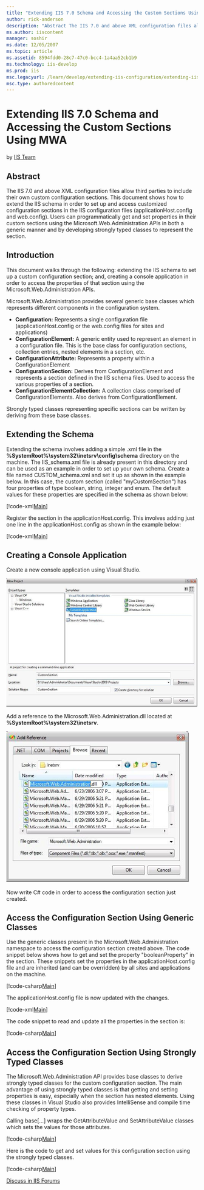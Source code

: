 ```yaml
---
title: "Extending IIS 7.0 Schema and Accessing the Custom Sections Using MWA | Microsoft Docs"
author: rick-anderson
description: "Abstract The IIS 7.0 and above XML configuration files allow third parties to include their own custom configuration sections. This document shows how to ext..."
ms.author: iiscontent
manager: soshir
ms.date: 12/05/2007
ms.topic: article
ms.assetid: 8594fdd0-28c7-47c0-bcc4-1a4aa52cb1b9
ms.technology: iis-develop
ms.prod: iis
msc.legacyurl: /learn/develop/extending-iis-configuration/extending-iis-schema-and-accessing-the-custom-sections-using-mwa
msc.type: authoredcontent
---
```

Extending IIS 7.0 Schema and Accessing the Custom Sections Using MWA
====================
by [IIS Team](https://twitter.com/inetsrv)

## Abstract

The IIS 7.0 and above XML configuration files allow third parties to include their own custom configuration sections. This document shows how to extend the IIS schema in order to set up and access customized configuration sections in the IIS configuration files (applicationHost.config and web.config). Users can programmatically get and set properties in their custom sections using the Microsoft.Web.Administration APIs in both a generic manner and by developing strongly typed classes to represent the section.

## Introduction

This document walks through the following: extending the IIS schema to set up a custom configuration section; and, creating a console application in order to access the properties of that section using the Microsoft.Web.Administration APIs.

Microsoft.Web.Administration provides several generic base classes which represents different components in the configuration system.

- **Configuration:** Represents a single configuration file (applicationHost.config or the web.config files for sites and applications)
- **ConfigurationElement:** A generic entity used to represent an element in a configuration file. This is the base class for configuration sections, collection entries, nested elements in a section, etc.
- **ConfigurationAttribute:** Represents a property within a ConfigurationElement
- **ConfigurationSection:** Derives from ConfigurationElement and represents a section defined in the IIS schema files. Used to access the various properties of a section.
- **ConfigurationElementCollection:** A collection class comprised of ConfigurationElements. Also derives from ConfigurationElement.

Strongly typed classes representing specific sections can be written by deriving from these base classes.

## Extending the Schema

Extending the schema involves adding a simple .xml file in the **%SystemRoot%\system32\inetsrv\config\schema** directory on the machine. The IIS\_schema.xml file is already present in this directory and can be used as an example in order to set up your own schema. Create a file named CUSTOM\_schema.xml and set it up as shown in the example below. In this case, the custom section (called "myCustomSection") has four properties of type boolean, string, integer and enum. The default values for these properties are specified in the schema as shown below:


[!code-xml[Main](extending-iis-schema-and-accessing-the-custom-sections-using-mwa/samples/sample1.xml)]


Register the section in the applicationHost.config. This involves adding just one line in the applicationHost.config as shown in the example below:


[!code-xml[Main](extending-iis-schema-and-accessing-the-custom-sections-using-mwa/samples/sample2.xml)]


## Creating a Console Application

Create a new console application using Visual Studio.

[![](extending-iis-schema-and-accessing-the-custom-sections-using-mwa/_static/image3.jpg)](extending-iis-schema-and-accessing-the-custom-sections-using-mwa/_static/image1.jpg)

Add a reference to the Microsoft.Web.Administration.dll located at **%SystemRoot%\system32\inetsrv**.

[![](extending-iis-schema-and-accessing-the-custom-sections-using-mwa/_static/image7.jpg)](extending-iis-schema-and-accessing-the-custom-sections-using-mwa/_static/image5.jpg)

Now write C# code in order to access the configuration section just created.

## Access the Configuration Section Using Generic Classes

Use the generic classes present in the Microsoft.Web.Administration namespace to access the configuration section created above. The code snippet below shows how to get and set the property "booleanProperty" in the section. These snippets set the properties in the applicationHost.config file and are inherited (and can be overridden) by all sites and applications on the machine.


[!code-csharp[Main](extending-iis-schema-and-accessing-the-custom-sections-using-mwa/samples/sample3.cs)]


The applicationHost.config file is now updated with the changes.


[!code-xml[Main](extending-iis-schema-and-accessing-the-custom-sections-using-mwa/samples/sample4.xml)]


The code snippet to read and update all the properties in the section is:


[!code-csharp[Main](extending-iis-schema-and-accessing-the-custom-sections-using-mwa/samples/sample5.cs)]


## Access the Configuration Section Using Strongly Typed Classes

The Microsoft.Web.Administration API provides base classes to derive strongly typed classes for the custom configuration section. The main advantage of using strongly typed classes is that getting and setting properties is easy, especially when the section has nested elements. Using these classes in Visual Studio also provides IntelliSense and compile time checking of property types.

Calling base[...] wraps the GetAttributeValue and SetAttributeValue classes which sets the values for those attributes.


[!code-csharp[Main](extending-iis-schema-and-accessing-the-custom-sections-using-mwa/samples/sample6.cs)]


Here is the code to get and set values for this configuration section using the strongly typed classes.


[!code-csharp[Main](extending-iis-schema-and-accessing-the-custom-sections-using-mwa/samples/sample7.cs)]


[Discuss in IIS Forums](https://forums.iis.net/1042.aspx)